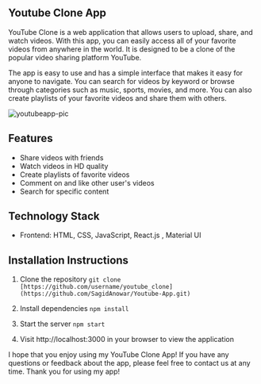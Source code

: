 ## Youtube Clone App

YouTube Clone is a web application that allows users to upload, share, and watch videos. With this app, you can easily access all of your favorite videos from anywhere in the world.  It is designed to be a clone of the popular video sharing platform YouTube. 

The app is easy to use and has a simple interface that makes it easy for anyone to navigate. You can search for videos by keyword or browse through categories such as music, sports, movies, and more. You can also create playlists of your favorite videos and share them with others. 

![youtubeapp-pic](https://github.com/SagidAnowar/Youtube-App/assets/121697604/b7dc596b-d0bb-4e5a-aa0b-78d42fadfbbc)

## Features  
- Share videos with friends 
- Watch videos in HD quality 
- Create playlists of favorite videos 
- Comment on and like other user's videos 
- Search for specific content 

 ## Technology Stack 

 - Frontend: HTML, CSS, JavaScript, React.js , Material UI 
  

 ## Installation Instructions

 1. Clone the repository `git clone [https://github.com/username/youtube_clone](https://github.com/SagidAnowar/Youtube-App.git)`  

 2. Install dependencies `npm install`  

 3. Start the server `npm start`  

 4. Visit http://localhost:3000 in your browser to view the application


I hope that you enjoy using my YouTube Clone App! If you have any questions or feedback about the app, please feel free to contact us at any time. Thank you for using my app!
